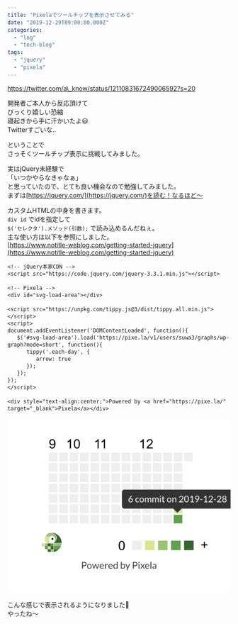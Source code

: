 ```yaml
---
title: "Pixelaでツールチップを表示させてみる"
date: "2019-12-29T09:00:00.000Z"
categories: 
  - "log"
  - "tech-blog"
tags: 
  - "jquery"
  - "pixela"
---
```


https://twitter.com/a\_know/status/1211083167249006592?s=20

開発者ご本人から反応頂けて  
びっくり嬉しい恐縮  
寝起きから手に汗かいたよ😃  
Twitterすごいな..

ということで  
さっそくツールチップ表示に挑戦してみました。

実はjQuery未経験で  
「いつかやらなきゃなぁ」  
と思っていたので、とても良い機会なので勉強してみました。  
まずは[https://jquery.com/](https://jquery.com/)を読む！なるほど〜

カスタムHTMLの中身を書きます。  
`div id` でidを指定して  
`$('セレクタ').メソッド(引数);` で読み込めるんだねぇ。  
主な使い方は以下を参照にしました。  
[https://www.notitle-weblog.com/getting-started-jquery](https://www.notitle-weblog.com/getting-started-jquery)

```
<!-- jQuery本家CDN -->
<script src="https://code.jquery.com/jquery-3.3.1.min.js"></script>

<!-- Pixela -->
<div id="svg-load-area"></div>

<script src="https://unpkg.com/tippy.js@3/dist/tippy.all.min.js"></script>
<script>
document.addEventListener('DOMContentLoaded', function(){
   $('#svg-load-area').load('https://pixe.la/v1/users/suwa3/graphs/wp-graph?mode=short', function(){
      tippy('.each-day', {
         arrow: true
      });
   });
});
</script>

<div style="text-align:center;">Powered by <a href="https://pixe.la/" target="_blank">Pixela</a></div>
```

![](images/スクリーンショット-2019-12-29-18.38.53.png)

こんな感じで表示されるようになりました👏  
やったね～
